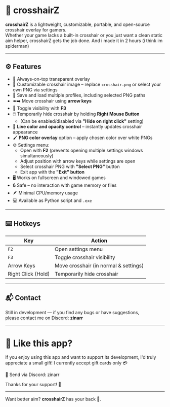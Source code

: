 # 🎯 crosshairZ

**crosshairZ** is a lightweight, customizable, portable, and open-source crosshair overlay for gamers.  
Whether your game lacks a built-in crosshair or you just want a clean static aim helper, crosshairZ gets the job done.
And i made it in 2 hours (i think im spiderman)

---

## ⚙️ Features

- 🔲 Always-on-top transparent overlay
- 🎨 Customizable crosshair image – replace `crosshair.png` or select your own PNG via settings
- 💾 Save and load multiple profiles, including selected PNG paths
- ⬅️➡️ Move crosshair using **arrow keys**
- 🎯 Toggle visibility with **F3**
- 🖱️ Temporarily hide crosshair by holding **Right Mouse Button**
  - (Can be enabled/disabled via **"Hide on right click"** setting)
- 🌈 **Live color and opacity control** – instantly updates crosshair appearance
- 🖌️ **PNG color overlay** option – apply chosen color over white PNGs
- ⚙️ Settings menu:
  - Open with **F2** (prevents opening multiple settings windows simultaneously)
  - Adjust position with arrow keys while settings are open
  - Select crosshair PNG with **"Select PNG"** button
  - Exit app with the **"Exit" button**
- 🖥️ Works on fullscreen and windowed games
- 🔒 Safe – no interaction with game memory or files
- 🪶 Minimal CPU/memory usage
- 💻 Available as Python script and `.exe`

---

## ⌨️ Hotkeys

| Key       | Action                                 |
|-----------|----------------------------------------|
| `F2`      | Open settings menu                     |
| `F3`      | Toggle crosshair visibility            |
| Arrow Keys | Move crosshair (in normal & settings) |
| Right Click (Hold) | Temporarily hide crosshair    |

---

## 📬 Contact

Still in development — if you find any bugs or have suggestions,  
please contact me on Discord: **zinarr**

---

# 🎯 Like this app?
If you enjoy using this app and want to support its development, I'd truly appreciate a small gift!
I currently accept gift cards only 💳

🎁 Send via Discord: zinarr

Thanks for your support! 🙏

---

Want better aim? **crosshairZ** has your back 🎯.
